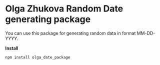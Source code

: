 # Olga Zhukova Random Date generating package

You can use this package for generating random data in format MM-DD-YYYY.

**Install**

    npm install olga_date_package
